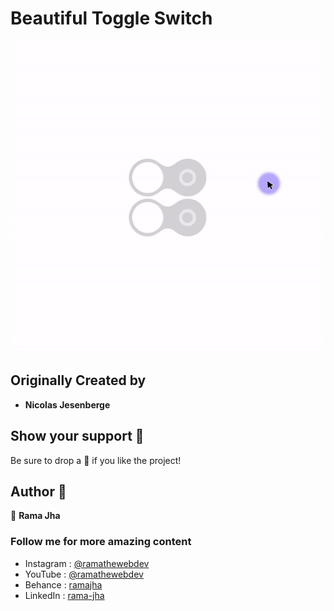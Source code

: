 # Beautiful Toggle Switch

![Shiny Card](screenshot.gif)

## Originally Created by 
- **Nicolas Jesenberge**

## Show your support 🌈

Be sure to drop a 🌟 if you like the project!

## Author 🤗

👤 **Rama Jha**

### Follow me for more amazing content
- Instagram : [@ramathewebdev](https://instagram.com/ramathewebdev)
- YouTube : [@ramathewebdev](https://www.youtube.com/channel/UCd-3svftnRf4mtQBgf9wIZQ)
- Behance : [ramajha](https://www.behance.net/ramajha)
- LinkedIn : [rama-jha](https://www.linkedin.com/in/rama-jha/)
